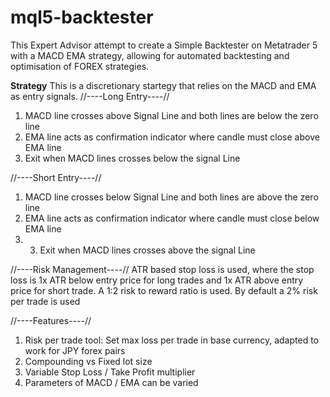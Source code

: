 # mql5-backtester
This Expert Advisor attempt to create a Simple Backtester on Metatrader 5 with a MACD EMA strategy, allowing for automated backtesting and optimisation of FOREX strategies. 

**Strategy**
This is a discretionary startegy that relies on the MACD and EMA as entry signals. 
//----Long Entry----//
1) MACD line crosses above Signal Line and both lines are below the zero line
2) EMA line acts as confirmation indicator where candle must close above EMA line
3) Exit when MACD lines crosses below the signal Line 

//----Short Entry----//
1) MACD line crosses below Signal Line and both lines are above the zero line
2) EMA line acts as confirmation indicator where candle must close below EMA line
3) 3) Exit when MACD lines crosses above the signal Line 

//----Risk Management----//
ATR based stop loss is used, where the stop loss is 1x ATR below entry price for long trades and 1x ATR above entry price for short trade. A 1:2 risk to reward ratio is used. By default a 2% risk per trade is used 

//----Features----//
1) Risk per trade tool: Set max loss per trade in base currency, adapted to work for JPY forex pairs
2) Compounding vs Fixed lot size
3) Variable Stop Loss / Take Profit multiplier
4) Parameters of MACD / EMA can be varied

